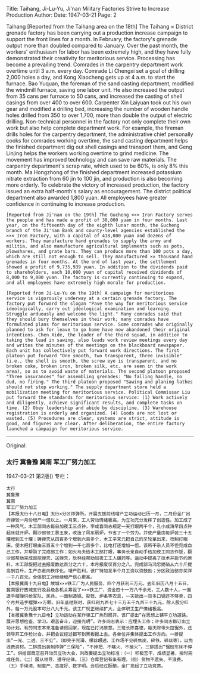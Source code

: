 Title: Taihang, Ji-Lu-Yu, Ji'nan Military Factories Strive to Increase Production
Author:
Date: 1947-03-21
Page: 2

Taihang
    [Reported from the Taihang area on the 18th] The Taihang × District grenade factory has been carrying out a production increase campaign to support the front lines for a month. In February, the factory's grenade output more than doubled compared to January. Over the past month, the workers' enthusiasm for labor has been extremely high, and they have fully demonstrated their creativity for meritorious service. Processing has become a prevailing trend. Comrades in the carpentry department work overtime until 3 a.m. every day. Comrade Li Chengxi set a goal of drilling 2,000 holes a day, and Kong Xiaocheng gets up at 4 a.m. to start the furnace. Bao Yuquan, the foreman of the sand casting department, modified the windmill furnace, saving one labor unit. He also increased the output from 35 cans per furnace to 50 cans, and increased the casting of shell casings from over 400 to over 600. Carpenter Xin Laiyuan took out his own gear and modified a drilling bed, increasing the number of wooden handle holes drilled from 350 to over 1,700, more than double the output of electric drilling. Non-technical personnel in the factory not only complete their own work but also help complete department work. For example, the fireman drills holes for the carpentry department, the administrative chief personally cooks for comrades working overtime, the sand casting department helps the finished department dig out shell casings and transport them, and Geng Linjing helps the workers working overtime to grind medicine. The movement has improved technology and can save raw materials. The carpentry department's scrap rate, which used to be 60%, is only 8% this month. Ma Hongzhong of the finished department increased potassium nitrate extraction from 60 jin to 100 jin, and production is also becoming more orderly. To celebrate the victory of increased production, the factory issued an extra half-month's salary as encouragement. The district political department also awarded 1,800 yuan. All employees have greater confidence in continuing to increase production.
    
    [Reported from Ji'nan on the 19th] The Gucheng ××× Iron Factory serves the people and has made a profit of 30,000 yuan in four months. Last year, on the fifteenth day of the eighth lunar month, the Gucheng branch of the Ji'nan Bank and county-level agencies established the ××× Iron Factory, with a capital of 418,000 yuan and dozens of workers. They manufacture hand grenades to supply the army and militia, and also manufacture agricultural implements such as pots, plowshares, and grate bars. They can produce more than 100 pots a day, which are still not enough to sell. They manufactured ×× thousand hand grenades in four months. At the end of last year, the settlement showed a profit of 9,735,939 yuan. In addition to the dividends paid to shareholders, each 10,000 yuan of capital received dividends of 8,000 to 9,000 yuan. The factory is currently continuing to expand, and all employees have extremely high morale for production.

    [Reported from Ji-Lu-Yu on the 19th] A campaign for meritorious service is vigorously underway at a certain grenade factory. The factory put forward the slogan "Pave the way for meritorious service ideologically, carry out ideological examination and learning. Struggle arduously and welcome the light." Many comrades said that they should bury themselves in their work; many comrades have formulated plans for meritorious service. Some comrades who originally planned to ask for leave to go home have now abandoned their original intentions. Chen Xide, the leader of the third squad, in addition to taking the lead in sawing, also leads work review meetings every day and writes the minutes of the meetings on the blackboard newspaper. Each unit has collectively put forward work directions. The first platoon put forward "One smooth, two transparent, three invisible" (i.e., the shell is smooth, the screw eye is transparent, and no broken coke, broken iron, broken silk, etc. are seen in the work area), so as to avoid waste of materials. The second platoon proposed "Three insurances" for assembling grenades: "No falling handle, no dud, no firing." The third platoon proposed "Sawing and planing lathes should not stop working." The supply department store held a mobilization meeting for meritorious service. Political Commissar Liu put forward the standards for meritorious service: (1) Work actively and diligently, achieve significant results, and complete tasks on time. (2) Obey leadership and abide by discipline. (3) Warehouse registration is orderly and organized. (4) Goods are not lost or wasted. (5) Procedures are clear, systems are strict, attitude is good, and figures are clear. After deliberation, the entire factory launched a campaign for meritorious service.



<hr /> 

Original: 


### 太行  冀鲁豫  冀南  军工厂努力加工

1947-03-21
第2版()
专栏：

    太行 
    冀鲁豫
    冀南
    军工厂努力加工
    【本报太行十八日电】太行×分区炸弹所，开展支援前线增产立功运动已历一月，二月份全厂出炸弹较一月份增产一倍以上。一月来，工人劳动情绪极高，为立功充分发挥了创造性。加工成了一种风气，木工部同志每日加夜工三点钟，李成喜同志规定一天打眼两千个，孔小成清早四点钟起床就开炉。翻沙部领工暴玉泉，改造了风车扇炉，节省了一个劳力。并使产量由每炉装三十五罐增到五十罐；铸弹壳从四百多个增到六百多个，木工辛来元把自己的牙轮拿出来，改制打眼床，使木把打眼由三百五十个增到一千七百多个，比电打还增加一倍。该所干杂人员不但完成自己工作，并帮助了完成部工作：如火马夫给木工部打眼，事务长亲自动手给加夜工同志作饭，翻沙部帮助完成部挖弹壳、送弹壳，耿林经帮助加夜工工人碾药等。运动中提高了技术并能节约原料，木工部旋把过去报废数达百分之六十，本月报废仅百分之八。完成部马鸿忠提硝从六十斤提高到百斤，生产亦走向秩序化。增产胜利，该厂特加发半个月工资以资鼓励；分区政治部亦奖洋一千八百元。全体职工对继续增产信心更高。
    【本报冀南十九日电】故城×××铁工厂为人民服务，四个月获利三万元。去年旧历八月十五日，冀南银行故城支行及县级各机关筹设了×××铁工厂，资金四十一万八千余元，工人数十人，一面造手榴弹供给军队、民兵，一面制造锅、犁铧、炉条等农具，一天能出一百多口锅还不够卖，四个月共造手榴弹××万颗。旧年底结账时，获红利九百七十三万五千九百三十九元，除人股分红外，每一万元股本可分八九千元。该工厂现正继续扩大，全体职工生产情绪极高。
    【本报冀鲁豫十九日电】立功运动在某炸弹工厂热烈展开。该厂提出“在思想上铺平立功道路，展开思想检查、学习。艰苦奋斗，迎接光明”。许多同志表示：应埋头工作；许多同志都订出立功计划。有的同志本来准备请假回家，现在已打消原意。三班长陈喜德，每天除带头拉锯外，还领导开工作检讨会，并把会议经过都写到黑板报上去。各单位并集体提出工作方向。一排提出“一光、二透、三不见”，（即壳子光滑、缧丝眼透、工作场不见碎焦炭、碎铁、碎丝等），以免浪费资材。二排提出装制炸弹“三保险”，“不掉把、不瞎火、不接火”。三排提出“锯刨车床不停工”。供给部商店召开动员立功大会，刘政委提出立功标准：（一）积极苦干，成绩显著，按时完成任务。（二）服从领导，遵守纪律。（三）仓库登记有条有理。（四）货物不遗失、不浪费。（五）手续清、制度严、态度好、数字明。会后经过酝酿，全厂发起了立功竞赛。
